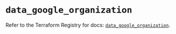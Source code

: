 # `data_google_organization`

Refer to the Terraform Registry for docs: [`data_google_organization`](https://registry.terraform.io/providers/hashicorp/google-beta/6.13.0/docs/data-sources/google_organization).
